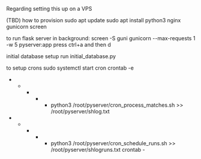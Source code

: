 Regarding setting this up on a VPS

(TBD) how to provision
sudo apt update
sudo apt install python3 nginx gunicorn screen

to run flask server in background:
screen -S guni
gunicorn --max-requests 1 -w 5 pyserver:app
press ctrl+a and then d

initial database setup
run initial_database.py

to setup crons
sudo systemctl start cron
crontab -e
* * * * * python3 /root/pyserver/cron_process_matches.sh >> /root/pyserver/shlog.txt
* * * * * python3 /root/pyserver/cron_schedule_runs.sh >> /root/pyserver/shlogruns.txt
crontab -

